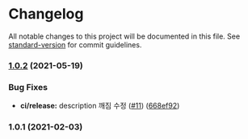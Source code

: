 # Changelog

All notable changes to this project will be documented in this file. See [standard-version](https://github.com/conventional-changelog/standard-version) for commit guidelines.

### [1.0.2](https://github.com/Nexters-Algorithm-Study/deo_algorythm/compare/v1.0.1...v1.0.2) (2021-05-19)


### Bug Fixes

* **ci/release:** description 깨짐 수정 ([#11](https://github.com/Nexters-Algorithm-Study/deo_algorythm/issues/11)) ([668ef92](https://github.com/Nexters-Algorithm-Study/deo_algorythm/commit/668ef9270c3f0472f248bb475c1b66b9965da771))

### 1.0.1 (2021-02-03)
